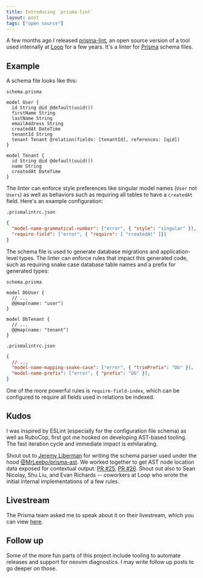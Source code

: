 ```yaml
---
title: Introducing `prisma-lint`
layout: post
tags: ["open source"]
---
```


A few months ago I released [prisma-lint](https://github.com/loop-payments/prisma-lint), an open source version of a tool used internally at [Loop](https://loop.com) for a few years. It's a linter for [Prisma](https://www.prisma.io/) schema files.

## Example

A schema file looks like this:

`schema.prisma`
```prisma
model User {
  id String @id @default(uuid())
  firstName String
  lastName String
  emailAddress String
  createdAt DateTime
  tenantId String
  tenant Tenant @relation(fields: [tenantId], references: [qid])
}

model Tenant {
  id String @id @default(uuid())
  name String
  createdAt DateTime
}
```

The linter can enforce style preferences like singular model names (`User` not `Users`) as well as behaviors such as requiring all tables to have a `createdAt` field. Here's an example configuration:

`.prismalintrc.json`
```json
{ 
  "model-name-grammatical-number": ["error", { "style": "singular" }],
  "require-field": ["error", { "require": [ "createdAt" ]}]
}
```

The schema file is used to generate database migrations and application-level types. The linter can enforce rules that impact this generated code, such as requiring snake case database table names and a prefix for generated types:

`schema.prisma`
```prisma
model DbUser {
  // ...
  @@map(name: "user")
}

model DbTenant {
  // ...
  @@map(name: "tenant")
}
```

`.prismalintrc.json`
```json
{ 
  // ...
  "model-name-mapping-snake-case": ["error", { "trimPrefix": "Db" }],
  "model-name-prefix": ["error", { "prefix": "Db" }],
}
```

One of the more powerful rules is `require-field-index`, which can be configured to require all fields used in relations be indexed.

## Kudos

I was inspired by ESLint (especially for the configuration file schema) as well as RuboCop, first got me hooked on developing AST-based tooling. The fast iteration cycle and immediate impact is exhilarating.

Shout out to [Jeremy Liberman](https://github.com/MrLeebo) for writing the schema parser used under the hood [@MrLeebo/prisma-ast](https://github.com/MrLeebo/prisma-ast). We worked together to get AST node location data exposed for contextual output: [PR #25](https://github.com/MrLeebo/prisma-ast/pull/25), [PR #26](https://github.com/MrLeebo/prisma-ast/pull/26). Shout out also to Sean Nicolay, Shu Liu, and Evan Richards -- coworkers at Loop who wrote the initial internal implementations of a few rules.

## Livestream

The Prisma team asked me to speak about it on their livestream, which you can view [here](https://www.youtube.com/watch?v=t7jsqf0DeNc&t=2250s).

## Follow up

Some of the more fun parts of this project include tooling to automate releases and support for neovim diagnostics. I may write follow up posts to go deeper on those. 
